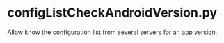 # configListCheckAndroidVersion.py

Allow know the configuration list from several servers for an app version.
